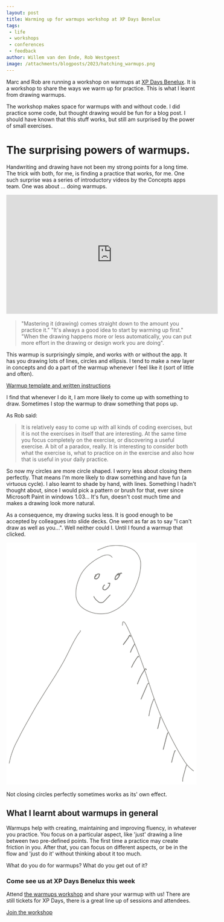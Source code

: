 ```yaml
---
layout: post
title: Warming up for warmups workshop at XP Days Benelux
tags:  
 - life
 - workshops
 - conferences
 - feedback
author: Willem van den Ende, Rob Westgeest
image: /attachments/blogposts/2023/hatching_warmups.png
---
```


Marc and Rob are running a workshop on warmups at [XP Days Benelux](https://https://xpdaysbenelux.org/). It is a workshop to share the ways we warm up for practice. This is what I learnt from drawing warmups.

The workshop makes space for warmups with and without code. I did practice some code, but thought drawing would be fun for a blog post. I should have known that this stuff works, but still am surprised by the power of small exercises.

# The surprising powers of warmups.

Handwriting and drawing have not been my strong points for a long time. The trick with both, for me, is finding a practice that works, for me. One such surprise was a series of introductory videos by the Concepts apps team. One was about ... doing warmups.

<iframe width="560" height="315" src="https://www.youtube.com/embed/TOZxfVp_fSc?si=tADhub1rAoaDyQTm" title="YouTube video player" frameborder="0" allow="accelerometer; autoplay; clipboard-write; encrypted-media; gyroscope; picture-in-picture; web-share" allowfullscreen></iframe>

 > "Mastering it (drawing) comes straight down to the amount you practice it."  "It's always a good idea to start by warming up first." "When the drawing happens more or less automatically, you can put more effort in the drawing or design work you are doing".

This warmup is surprisingly simple, and works with or without the app. It has you drawing lots of lines, circles and ellipsis. I tend to make a new layer in concepts and do a part of the warmup whenever I feel like it (sort of little and often). 

[Warmup template and written instructions](https://concepts.app/en/learntodraw/learn-to-draw-part-1/?utm_source=youtube&utm_medium=link)

I find that whenever I do it, I am more likely to come up with something to draw. Sometimes I stop the warmup to draw something that pops up.

As Rob said:

>  It is relatively easy to come up with all kinds of coding exercises, but it is not the exercises in itself that are interesting. At the same time you focus completely on the exercise, or discovering a useful exercise. A bit of a paradox, really. It is interesting to consider both what the exercise is, what to practice on _in_ the exercise and also how that is useful in your daily practice.

So now my circles are more circle shaped. I worry less about closing them perfectly. That means I'm more likely to draw something and have fun (a virtuous cycle). I also learnt to shade by hand, with lines. Something I hadn't thought about, since I would pick a pattern or brush for that, ever since Microsoft Paint in windows 1.03... It's fun, doesn't cost much time and makes a drawing look more natural.

As a consequence, my drawing sucks less. It is good enough to be accepted by colleagues into slide decks. One went as far as to say "I can't draw as well as you...". Well neither could I. Until I found a warmup that clicked.

![a simple cartoon person. the sloppily unclosed circle suggests a flop of hair](/attachments/blogposts/2023/shade_circle.svg)

Not closing circles perfectly sometimes works as its' own effect.

## What I learnt about warmups in general 

Warmups help with creating, maintaining and improving fluency, in whatever you practice. You focus on a particular aspect, like 'just' drawing a line between two pre-defined points. The first time a practice may create friction in you. After that, you can focus on different aspects, or be in the flow and 'just do it' without thinking about it too much. 

What do you do for warmups? What do you get out of it?

<aside>
<h3>Come see us at XP Days Benelux this week</h3>
<p>Attend <a href="https://www.propile.xpdaysbenelux.org/public/session/view/9dlCQJPzPzfHIvn4SDxQ">the warmups workshop</a> and share your warmup with us! There are still tickets for XP Days, there is a great line up of sessions and attendees.</p>
<p></p>
<div> 
<a href="https://www.propile.xpdaysbenelux.org/public/session/view/9dlCQJPzPzfHIvn4SDxQ">Join the workshop</a>
</div>
</aside>
